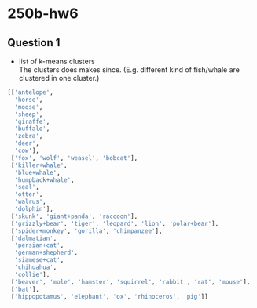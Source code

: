 # 250b-hw6

## Question 1

* list of k-means clusters  
The clusters does makes since. (E.g. different kind of fish/whale are clustered in one cluster.)
```Python
[['antelope',
  'horse',
  'moose',
  'sheep',
  'giraffe',
  'buffalo',
  'zebra',
  'deer',
  'cow'],
 ['fox', 'wolf', 'weasel', 'bobcat'],
 ['killer+whale',
  'blue+whale',
  'humpback+whale',
  'seal',
  'otter',
  'walrus',
  'dolphin'],
 ['skunk', 'giant+panda', 'raccoon'],
 ['grizzly+bear', 'tiger', 'leopard', 'lion', 'polar+bear'],
 ['spider+monkey', 'gorilla', 'chimpanzee'],
 ['dalmatian',
  'persian+cat',
  'german+shepherd',
  'siamese+cat',
  'chihuahua',
  'collie'],
 ['beaver', 'mole', 'hamster', 'squirrel', 'rabbit', 'rat', 'mouse'],
 ['bat'],
 ['hippopotamus', 'elephant', 'ox', 'rhinoceros', 'pig']]
```
